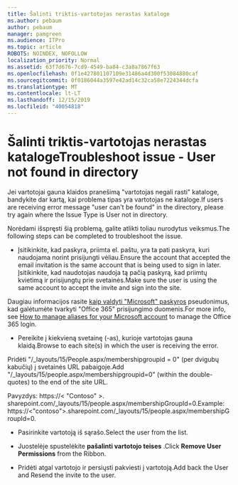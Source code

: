 ```yaml
---
title: Šalinti triktis-vartotojas nerastas kataloge
ms.author: pebaum
author: pebaum
manager: pamgreen
ms.audience: ITPro
ms.topic: article
ROBOTS: NOINDEX, NOFOLLOW
localization_priority: Normal
ms.assetid: 63f7d676-7cd9-4549-ba84-c3a8a7867f63
ms.openlocfilehash: 0f1e427801107109e31486a4d300f53084880caf
ms.sourcegitcommit: 0f0186044a3597e42ad14c32ca58e7224344dcfa
ms.translationtype: MT
ms.contentlocale: lt-LT
ms.lasthandoff: 12/15/2019
ms.locfileid: "40054818"
---
```

# <a name="troubleshoot-issue---user-not-found-in-directory"></a><span data-ttu-id="a4bb7-102">Šalinti triktis-vartotojas nerastas kataloge</span><span class="sxs-lookup"><span data-stu-id="a4bb7-102">Troubleshoot issue - User not found in directory</span></span>

<span data-ttu-id="a4bb7-103">Jei vartotojai gauna klaidos pranešimą "vartotojas negali rasti" kataloge, bandykite dar kartą, kai problema tipas yra vartotojas ne kataloge.</span><span class="sxs-lookup"><span data-stu-id="a4bb7-103">If users are receiving error message "user can't be found" in the directory, please try again where the Issue Type is User not in directory.</span></span>

<span data-ttu-id="a4bb7-104">Norėdami išspręsti šią problemą, galite atlikti toliau nurodytus veiksmus.</span><span class="sxs-lookup"><span data-stu-id="a4bb7-104">The following steps can be completed to troubleshoot the issue.</span></span>

- <span data-ttu-id="a4bb7-105">Įsitikinkite, kad paskyra, priimta el. paštu, yra ta pati paskyra, kuri naudojama norint prisijungti vėliau.</span><span class="sxs-lookup"><span data-stu-id="a4bb7-105">Ensure the account that accepted the email invitation is the same account that is being used to sign in later.</span></span> <span data-ttu-id="a4bb7-106">Įsitikinkite, kad naudotojas naudoja tą pačią paskyrą, kad priimtų kvietimą ir prisijungtų prie svetainės.</span><span class="sxs-lookup"><span data-stu-id="a4bb7-106">Make sure the user is using the same account to accept the invite and sign into the site.</span></span> 

<span data-ttu-id="a4bb7-107">Daugiau informacijos rasite [kaip valdyti "Microsoft" paskyros</a> pseudonimus, kad galėtumėte tvarkyti "Office 365" prisijungimo duomenis](https://support.microsoft.com/help/12407/microsoft-account-how-to-manage-aliases).</span><span class="sxs-lookup"><span data-stu-id="a4bb7-107">For more info, see [How to manage aliases for your Microsoft account</a> to manage the Office 365 login](https://support.microsoft.com/help/12407/microsoft-account-how-to-manage-aliases).</span></span> 

- <span data-ttu-id="a4bb7-108">Pereikite į kiekvieną svetainę (-as), kurioje vartotojas gauna klaidą.</span><span class="sxs-lookup"><span data-stu-id="a4bb7-108">Browse to each site(s) in which the user is receiving the error.</span></span> 

<span data-ttu-id="a4bb7-109">Pridėti "/_layouts/15/People.aspx/membershipgroupid = 0" (per dvigubų kabučių) į svetainės URL pabaigoje.</span><span class="sxs-lookup"><span data-stu-id="a4bb7-109">Add "/_layouts/15/people.aspx/membershipgroupid=0" (within the double-quotes) to the end of the site URL.</span></span> 

<span data-ttu-id="a4bb7-110">Pavyzdys: https://< "Contoso" >. sharepoint.com/_layouts/15/people.aspx/membershipGroupId=0.</span><span class="sxs-lookup"><span data-stu-id="a4bb7-110">Example: https://<"contoso">.sharepoint.com/_layouts/15/people.aspx/membershipGroupId=0.</span></span>

- <span data-ttu-id="a4bb7-111">Pasirinkite vartotoją iš sąrašo.</span><span class="sxs-lookup"><span data-stu-id="a4bb7-111">Select the user from the list.</span></span>

- <span data-ttu-id="a4bb7-112">Juostelėje spustelėkite **pašalinti vartotojo teises** .</span><span class="sxs-lookup"><span data-stu-id="a4bb7-112">Click **Remove User Permissions** from the Ribbon.</span></span> 
-  <span data-ttu-id="a4bb7-113">Pridėti atgal vartotojo ir persiųsti pakviesti į vartotoją.</span><span class="sxs-lookup"><span data-stu-id="a4bb7-113">Add back the User and Resend the invite to the user.</span></span>

